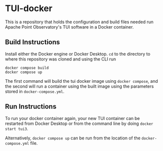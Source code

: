 # TUI-docker

This is a repository that holds the configuration and build files needed run Apache Point Observatory's TUI software in a Docker container.

## Build Instructions

Install either the Docker engine or Docker Desktop. ```cd``` to the directory to where this repository was cloned and using the CLI run

```
docker compose build
docker compose up
```

The first command will build the tui docker image using ```docker compose```, and the second will run a container using the built image using the parameters stored in ```docker-compose.yml```.


## Run Instructions

To run your docker container again, your new TUI container can be restarted from Docker Desktop or from the command line by doing ```docker start tui3```.

Alternatively, ```docker compose up``` can be run from the location of the ```docker-compose.yml``` file.

